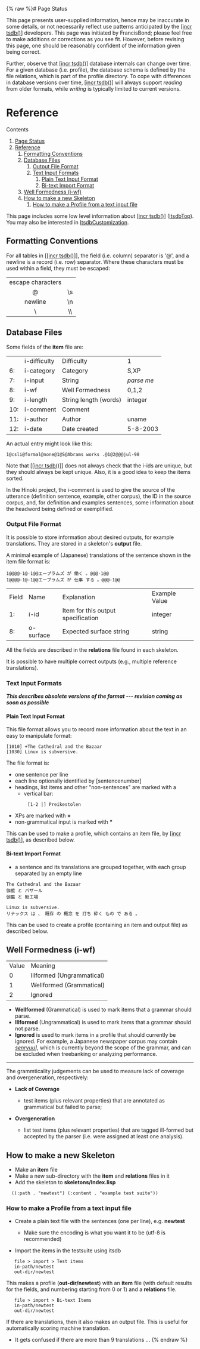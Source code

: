 {% raw %}# Page Status

This page presents user-supplied information, hence may be inaccurate in
some details, or not necessarily reflect use patterns anticipated by the
[\[incr tsdb()\]](http://www.delph-in.net/itsdb) developers. This page
was initiated by FrancisBond; please feel free to make
additions or corrections as you see fit. However, before revising this
page, one should be reasonably confident of the information given being
correct.

Further, observe that [\[incr tsdb()\]](http://www.delph-in.net/itsdb)
database internals can change over time. For a given database (i.e.
profile), the database schema is defined by the file relations, which is
part of the profile directory. To cope with differences in database
versions over time, [\[incr tsdb()\]](http://www.delph-in.net/itsdb)
will always support *reading* from older formats, while *writing* is
typically limited to current versions.

# Reference

Contents

1. [Page Status](https://delph-in.github.io/docs/tools/ItsdbReference)
2. [Reference](https://delph-in.github.io/docs/tools/ItsdbReference)
   1. [Formatting Conventions](https://delph-in.github.io/docs/tools/ItsdbReference)
   2. [Database Files](https://delph-in.github.io/docs/tools/ItsdbReference)
      1. [Output File Format](https://delph-in.github.io/docs/tools/ItsdbReference)
      2. [Text Input Formats](https://delph-in.github.io/docs/tools/ItsdbReference)
         1. [Plain Text Input Format](https://delph-in.github.io/docs/tools/ItsdbReference)
         2. [Bi-text Import Format](https://delph-in.github.io/docs/tools/ItsdbReference)
   3. [Well Formedness (i-wf)](https://delph-in.github.io/docs/tools/ItsdbReference)
   4. [How to make a new Skeleton](https://delph-in.github.io/docs/tools/ItsdbReference)
      1. [How to make a Profile from a text input
file](https://delph-in.github.io/docs/tools/ItsdbReference)

This page includes some low level information about [\[incr
tsdb()\]](http://www.delph-in.net/itsdb) ([ItsdbTop](https://delph-in.github.io/docs/tools/ItsdbTop)). You may
also be interested in [ItsdbCustomization](https://delph-in.github.io/docs/tools/ItsdbCustomization).

## Formatting Conventions

For all tables in \[[\[incr tsdb()\]](http://www.delph-in.net/itsdb)\],
the field (i.e. column) separator is '@', and a newline is a record
(i.e. row) separator. Where these characters must be used within a
field, they must be escaped:

|                   |      |
|:-----------------:|:----:|
| escape characters |      |
|         @         | \\s  |
|      newline      | \\n  |
|        \\         | \\\\ |

## Database Files

Some fields of the **item** file are:

|     |              |                       |            |
|-----|--------------|-----------------------|------------|
|     | i-difficulty | Difficulty            | 1          |
| 6:  | i-category   | Category              | S,XP       |
| 7:  | i-input      | String                | *parse me* |
| 8:  | i-wf         | Well Formedness       | 0,1,2      |
| 9:  | i-length     | String length (words) | integer    |
| 10: | i-comment    | Comment               |            |
| 11: | i-author     | Author                | uname      |
| 12: | i-date       | Date created          | 5-8-2003   |

An actual entry might look like this:

    1@csli@formal@none@1@S@Abrams works .@1@2@@@jul-98

Note that \[[\[incr tsdb()\]](http://www.delph-in.net/itsdb)\] does not
always check that the i-ids are unique, but they should always be kept
unique. Also, it is a good idea to keep the items sorted.

In the Hinoki project, the i-comment is used to give the source of the
utterance (definition sentence, example, other corpus), the ID in the
source corpus, and, for definition and examples sentences, some
information about the headword being defined or exemplified.

### Output File Format

It is possible to store information about desired outputs, for example
translations. They are stored in a skeleton's **output** file.

A minimal example of (Japanese) translations of the sentence shown in
the item file format is:

    1@@@@-1@-1@@エーブラムズ が 働く 。@@@-1@@
    1@@@@-1@-1@@エーブラムズ が 仕事 する 。@@@-1@@

|       |           |                                    |               |
|-------|-----------|------------------------------------|---------------|
| Field | Name      | Explanation                        | Example Value |
| 1:    | i-id      | Item for this output specification | integer       |
| 8:    | o-surface | Expected surface string            | string        |

All the fields are described in the **relations** file found in each
skeleton.

It is possible to have multiple correct outputs (e.g., multiple
reference translations).

### Text Input Formats

***This describes obsolete versions of the format --- revision coming as
soon as possible***

#### Plain Text Input Format

This file format allows you to record more information about the text in
an easy to manipulate format:

    [1010] +The Cathedral and the Bazaar
    [1030] Linux is subversive.

The file format is:

- one sentence per line
- each line optionally identified by \[sentencenumber\]
- headings, list items and other "non-sentences" are marked with a
  - vertical bar:

<!-- -->


            [1-2 |] Preikestolen

- XPs are marked with **+**
- non-grammatical input is marked with **\***

This can be used to make a profile, which contains an item file, by
[\[incr tsdb()\]](http://www.delph-in.net/itsdb), as described below.

#### Bi-text Import Format

- a sentence and its translations are grouped together, with each
group separated by an empty line

<!-- -->


    The Cathedral and the Bazaar
    伽藍 と バザール
    伽藍 と 勧工場
    
    Linux is subversive.
    リナックス は 、 既存 の 概念 を 打ち 砕く もの で ある 。

This can be used to create a profile (containing an item and output
file) as described below.

## Well Formedness (i-wf)

|       |                           |
|-------|:--------------------------|
| Value | Meaning                   |
| 0     | Illformed (Ungrammatical) |
| 1     | Wellformed (Grammatical)  |
| 2     | Ignored                   |

- **Wellformed** (Grammatical) is used to mark items that a grammar
should parse.
- **Illformed** (Ungrammatical) is used to mark items that a grammar
should not parse.
- **Ignored** is used to mark items in a profile that should currently
be ignored. For example, a Japanese newspaper corpus may contain
*[senryuu](/%5Bhttp%3A//en.wikipedia.org/wiki/Senryu)\]*, which is
currently beyond the scope of the grammar, and can be excluded when
treebanking or analyzing performance.

* * *

The grammticality judgements can be used to measure lack of coverage and
overgeneration, respectively:

- **Lack of Coverage**
  
  - test items (plus relevant properties) that are annotated as
grammatical but failed to parse;
- **Overgeneration**
  
  - list test items (plus relevant properties) that are tagged
ill-formed but accepted by the parser (i.e. were assigned at
least one analysis).

## How to make a new Skeleton

- Make an **item** file
- Make a new sub-directory with the **item** and **relations** files
in it
- Add the skeleton to **skeletons/Index.lisp**

<!-- -->


      ((:path . "newtest") (:content . "example test suite"))

### How to make a Profile from a text input file

- Create a plain text file with the sentences (one per line), e.g.
**newtest**
  
  - Make sure the encoding is what you want it to be (utf-8 is
recommended)
- Import the items in the testsuite using itsdb

<!-- -->


       file > import > Test items
       in-path/newtest
       out-dir/newtest

This makes a profile (**out-dir/newtest**) with an **item** file (with
default results for the fields, and numbering starting from 0 or 1) and
a **relations** file.

       file > import > Bi-text Items
       in-path/newtest
       out-dir/newtest

If there are translations, then it also makes an output file. This is
useful for automatically scoring machine translation.

- It gets confused if there are more than 9 translations ...
<update date omitted for speed>{% endraw %}